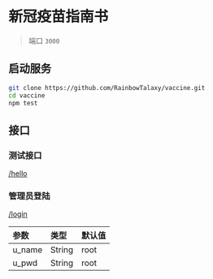 # 新冠疫苗指南书

> 端口 `3000`

## 启动服务

```bash
git clone https://github.com/RainbowTalaxy/vaccine.git
cd vaccine
npm test
```

## 接口

### 测试接口
[/hello](http://localhost:3000/hello)

### 管理员登陆
[/login](http://localhost:3000/login)

|参数    |类型    |默认值  |
|:--    |:--    |:--    |
|u_name |String |root   |
|u_pwd  |String |root   |